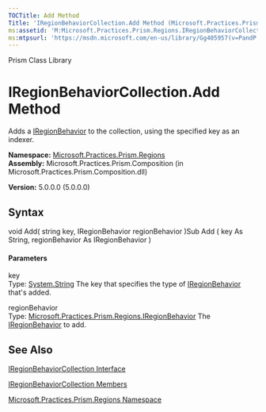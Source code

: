 ```yaml
---
TOCTitle: Add Method
Title: 'IRegionBehaviorCollection.Add Method (Microsoft.Practices.Prism.Regions)'
ms:assetid: 'M:Microsoft.Practices.Prism.Regions.IRegionBehaviorCollection.Add(System.String,Microsoft.Practices.Prism.Regions.IRegionBehavior)'
ms:mtpsurl: 'https://msdn.microsoft.com/en-us/library/Gg405957(v=PandP.50)'
---
```


Prism Class Library

IRegionBehaviorCollection.Add Method
========================================

Adds a [IRegionBehavior](https://msdn.microsoft.com/t:microsoft.practices.prism.regions.iregionbehavior) to the collection, using the specified key as an indexer.

**Namespace:** [Microsoft.Practices.Prism.Regions](https://msdn.microsoft.com/n:microsoft.practices.prism.regions)
**Assembly:** Microsoft.Practices.Prism.Composition (in Microsoft.Practices.Prism.Composition.dll)

**Version:** 5.0.0.0 (5.0.0.0)

## Syntax


<span id="syntaxToggle"></span>void Add( string key, IRegionBehavior regionBehavior )Sub Add ( key As String, regionBehavior As IRegionBehavior )
#### Parameters

key  
Type: [System.String](http://msdn2.microsoft.com/en-us/library/s1wwdcbf)
The key that specifies the type of [IRegionBehavior](https://msdn.microsoft.com/t:microsoft.practices.prism.regions.iregionbehavior) that's added.

regionBehavior  
Type: [Microsoft.Practices.Prism.Regions.IRegionBehavior](https://msdn.microsoft.com/t:microsoft.practices.prism.regions.iregionbehavior)
The [IRegionBehavior](https://msdn.microsoft.com/t:microsoft.practices.prism.regions.iregionbehavior) to add.

See Also
--------


[IRegionBehaviorCollection Interface](https://msdn.microsoft.com/t:microsoft.practices.prism.regions.iregionbehaviorcollection)

[IRegionBehaviorCollection Members](https://msdn.microsoft.com/allmembers.t:microsoft.practices.prism.regions.iregionbehaviorcollection)

[Microsoft.Practices.Prism.Regions Namespace](https://msdn.microsoft.com/n:microsoft.practices.prism.regions)
